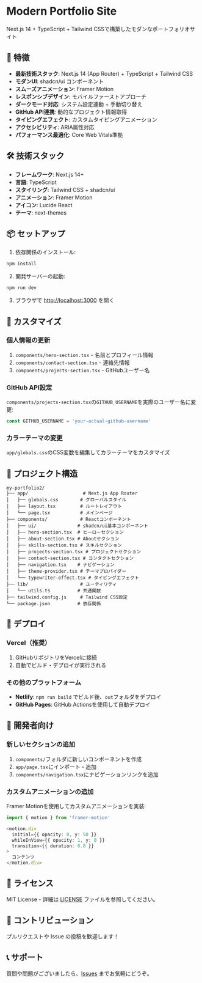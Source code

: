 # Modern Portfolio Site

Next.js 14 + TypeScript + Tailwind CSSで構築したモダンなポートフォリオサイト

## 🚀 特徴

- **最新技術スタック**: Next.js 14 (App Router) + TypeScript + Tailwind CSS
- **モダンUI**: shadcn/ui コンポーネント
- **スムーズアニメーション**: Framer Motion
- **レスポンシブデザイン**: モバイルファーストアプローチ
- **ダークモード対応**: システム設定連動 + 手動切り替え
- **GitHub API連携**: 動的なプロジェクト情報取得
- **タイピングエフェクト**: カスタムタイピングアニメーション
- **アクセシビリティ**: ARIA属性対応
- **パフォーマンス最適化**: Core Web Vitals準拠

## 🛠️ 技術スタック

- **フレームワーク**: Next.js 14+
- **言語**: TypeScript
- **スタイリング**: Tailwind CSS + shadcn/ui
- **アニメーション**: Framer Motion
- **アイコン**: Lucide React
- **テーマ**: next-themes

## 📦 セットアップ

1. 依存関係のインストール:
```bash
npm install
```

2. 開発サーバーの起動:
```bash
npm run dev
```

3. ブラウザで [http://localhost:3000](http://localhost:3000) を開く

## 🎨 カスタマイズ

### 個人情報の更新

1. `components/hero-section.tsx` - 名前とプロフィール情報
2. `components/contact-section.tsx` - 連絡先情報
3. `components/projects-section.tsx` - GitHubユーザー名

### GitHub API設定

`components/projects-section.tsx`の`GITHUB_USERNAME`を実際のユーザー名に変更:

```typescript
const GITHUB_USERNAME = 'your-actual-github-username'
```

### カラーテーマの変更

`app/globals.css`のCSS変数を編集してカラーテーマをカスタマイズ

## 📂 プロジェクト構造

```
my-portfolio2/
├── app/                    # Next.js App Router
│   ├── globals.css        # グローバルスタイル
│   ├── layout.tsx         # ルートレイアウト
│   └── page.tsx           # メインページ
├── components/            # Reactコンポーネント
│   ├── ui/               # shadcn/ui基本コンポーネント
│   ├── hero-section.tsx  # ヒーローセクション
│   ├── about-section.tsx # Aboutセクション
│   ├── skills-section.tsx # スキルセクション
│   ├── projects-section.tsx # プロジェクトセクション
│   ├── contact-section.tsx # コンタクトセクション
│   ├── navigation.tsx    # ナビゲーション
│   ├── theme-provider.tsx # テーマプロバイダー
│   └── typewriter-effect.tsx # タイピングエフェクト
├── lib/                   # ユーティリティ
│   └── utils.ts          # 共通関数
├── tailwind.config.js     # Tailwind CSS設定
└── package.json          # 依存関係
```

## 🚀 デプロイ

### Vercel（推奨）

1. GitHubリポジトリをVercelに接続
2. 自動でビルド・デプロイが実行される

### その他のプラットフォーム

- **Netlify**: `npm run build` でビルド後、`out`フォルダをデプロイ
- **GitHub Pages**: GitHub Actionsを使用して自動デプロイ

## 🔧 開発者向け

### 新しいセクションの追加

1. `components/`フォルダに新しいコンポーネントを作成
2. `app/page.tsx`にインポート・追加
3. `components/navigation.tsx`にナビゲーションリンクを追加

### カスタムアニメーションの追加

Framer Motionを使用してカスタムアニメーションを実装:

```typescript
import { motion } from 'framer-motion'

<motion.div
  initial={{ opacity: 0, y: 50 }}
  whileInView={{ opacity: 1, y: 0 }}
  transition={{ duration: 0.8 }}
>
  コンテンツ
</motion.div>
```

## 📝 ライセンス

MIT License - 詳細は [LICENSE](LICENSE) ファイルを参照してください。

## 🤝 コントリビューション

プルリクエストや Issue の投稿を歓迎します！

## 📞 サポート

質問や問題がございましたら、[Issues](https://github.com/your-username/my-portfolio2/issues) までお気軽にどうぞ。

